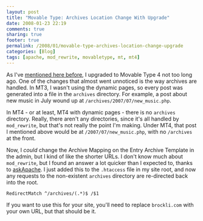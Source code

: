 ```yaml
---
layout: post
title: "Movable Type: Archives Location Change With Upgrade"
date: 2008-01-23 22:19
comments: true
sharing: true
footer: true
permalink: /2008/01/movable-type-archives-location-change-upgrade
categories: [Blog]
tags: [apache, mod_rewrite, movabletype, mt, mt4]
---
```

As I've <a href="/2008/01/upgrading_movable_type.php">mentioned here before</a>, I upgraded to Movable Type 4 not too long ago.  One of the changes that almost went unnoticed is the way archives are handled.  In MT3, I wasn't using the dynamic pages, so every post was generated into a file in the `archives` directory.  For example, a post about new music in July wound up at `/archives/2007/07/new_music.php`.

In MT4 - or at least, MT4 with dynamic pages - there is no `archives` directory.  Really, there aren't any directories, since it's all handled by `mod_rewrite`, but that's not really the point I'm making.  Under MT4, that post I mentioned above would be at `/2007/07/new_music.php`, with no `/archives` at the front.

Now, I <i>could</i> change the Archive Mapping on the Entry Archive Template in the admin, but I kind of like the shorter URLs.  I don't know much about `mod_rewrite`, but I found an answer a lot quicker than I expected to, thanks to <a href="http://www.askapache.com/htaccess/301-redirect-with-mod_rewrite-or-redirectmatch.html">askApache</a>.   I just added this to the `.htaccess` file in my site root, and now any requests to the non-existent `archives` directory are re-directed back into the root.

`RedirectMatch ^/archives/(.*)$ /$1`

If you want to use this for your site, you'll need to replace `brockli.com` with your own URL, but that should be it.
